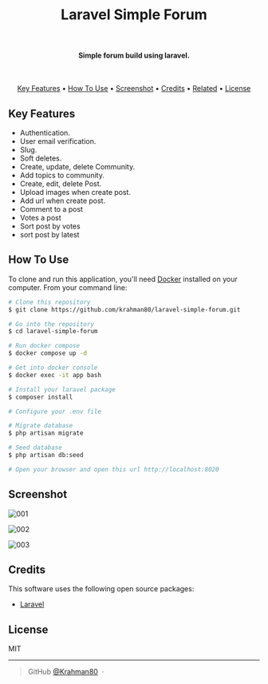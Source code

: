 <h1 align="center">
  Laravel Simple Forum
</h1>
<br/>
<h4 align="center">Simple forum build using laravel.</h4>
<br/>
<p align="center">
  <a href="#key-features">Key Features</a> •
  <a href="#how-to-use">How To Use</a> •
  <a href="#screenshot">Screenshot</a> •
  <a href="#credits">Credits</a> •
  <a href="#related">Related</a> •
  <a href="#license">License</a>
</p>

## Key Features

* Authentication.
* User email verification.
* Slug.
* Soft deletes.
* Create, update, delete Community.
* Add topics to community.
* Create, edit, delete Post.
* Upload images when create post.
* Add url when create post.
* Comment to a post
* Votes a post
* Sort post by votes
* sort post by latest


## How To Use

To clone and run this application, you'll need [Docker](https://docker.com) installed on your computer. From your command line:

```bash
# Clone this repository
$ git clone https://github.com/krahman80/laravel-simple-forum.git

# Go into the repository
$ cd laravel-simple-forum

# Run docker compose
$ docker compose up -d

# Get into docker console
$ docker exec -it app bash

# Install your laravel package
$ composer install

# Configure your .env file

# Migrate database
$ php artisan migrate

# Seed database
$ php artisan db:seed

# Open your browser and open this url http://localhost:8020

```

## Screenshot

![001](https://user-images.githubusercontent.com/22634073/224919686-5fff9034-7482-465d-868e-012225dfcd7e.jpg)

![002](https://user-images.githubusercontent.com/22634073/224919703-193fc0a6-ee45-4c11-8115-8215312197f3.jpg)

![003](https://user-images.githubusercontent.com/22634073/224919718-8d029cdb-1769-4b5c-8a0b-bfac5311d7f4.jpg)

## Credits

This software uses the following open source packages:

- [Laravel](http://laravel.com/)

## License

MIT

---

> GitHub [@Krahman80](https://github.com/krahman80) &nbsp;&middot;&nbsp;

